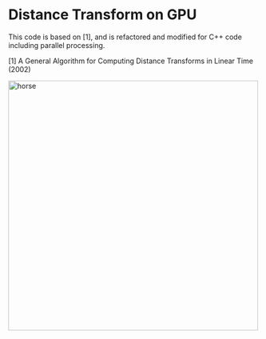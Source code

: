 # Distance Transform on GPU

This code is based on [1], and is refactored and modified for C++ code including parallel processing.

[1] A General Algorithm for Computing Distance Transforms in Linear Time (2002)


<img src="https://user-images.githubusercontent.com/17864157/114296406-3eb2e880-9ae6-11eb-966a-3462e20d04c1.png" width="500px" height="500px" title="horse"></img><br/>
